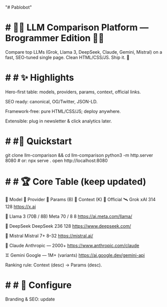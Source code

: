 "# Pablobot" 
# #  🧠🔥 LLM Comparison Platform — Brogrammer Edition 💪🚀

Compare top LLMs (Grok, Llama 3, DeepSeek, Claude, Gemini, Mistral) on a fast, SEO-tuned single page. Clean HTML/CSS/JS. Ship it. 🤘

# # #  ✨ Highlights

Hero-first table: models, providers, params, context, official links.

SEO ready: canonical, OG/Twitter, JSON-LD.

Framework-free: pure HTML/CSS/JS; deploy anywhere.

Extensible: plug in newsletter & click analytics later.

# # #🚀 Quickstart
git clone <repo> llm-comparison && cd llm-comparison
python3 -m http.server 8080   # or: npx serve .
open http://localhost:8080

# # # 🏆 Core Table (keep updated)
🧠 Model	🏢 Provider	🧮 Params (B)	📏 Context (K)	🔗 Official
🛰️ Grok	xAI	314	128	https://x.ai

🦙 Llama 3 (70B / 8B)	Meta	70 / 8	8	https://ai.meta.com/llama/

🧠 DeepSeek	DeepSeek	236	128	https://www.deepseek.com/

🐉 Mistral	Mistral	7+	8–32	https://mistral.ai/

🧞 Claude	Anthropic	—	2000+	https://www.anthropic.com/claude

♊ Gemini	Google	—	1M+ (variants)	https://ai.google.dev/gemini-api

Ranking rule: Context (desc) → Params (desc).

# # # 🔧 Configure

Branding & SEO: update <title>, meta description, canonical, OG/Twitter.
Analytics (optional): GA4 tag (G-XXXX…) or remove snippet.
JSON-LD: ItemList of models; keep positions accurate.

# # # ☁️ Deploy

GitHub Pages / Netlify / Vercel / Cloudflare Pages / S3 — just upload the folder.
Add sitemap.xml + robots.txt for crawlability.

# # # 🧪 Checklist

Lighthouse: Perf ≥ 90, no console errors.
Accessible table: <th scope="col">, sticky header, keyboard friendly.
Search/filter is fast and case-insensitive.

# # # 📜 License

MIT (or your choice). Keep it lean, readable, and fast.